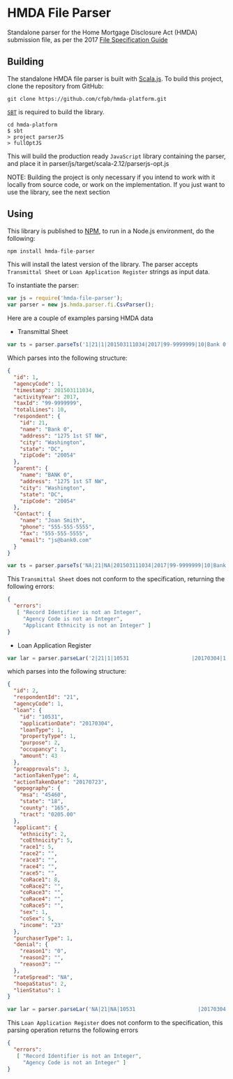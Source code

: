# HMDA File Parser

Standalone parser for the Home Mortgage Disclosure Act (HMDA) submission file, as per the 2017 [File Specification Guide](http://www.consumerfinance.gov/data-research/hmda/static/for-filers/2017/2017-HMDA-FIG.pdf)

## Building

The standalone HMDA file parser is built with [Scala.js](https://www.scala-js.org/).
To build this project, clone the repository from GitHub:

```shell
git clone https://github.com/cfpb/hmda-platform.git
```

[`SBT`](https://github.com/sbt/sbt) is required to build the library.

```shell
cd hmda-platform
$ sbt
> project parserJS
> fullOptJS
```

This will build the production ready `JavaScript` library containing the parser, and place it in parser/js/target/scala-2.12/parserjs-opt.js

NOTE: Building the project is only necessary if you intend to work with it locally from source code, or work on the implementation.
If you just want to use the library, see the next section

## Using

This library is published to [NPM](https://www.npmjs.com/), to run in a Node.js environment, do the following:

```javascript
npm install hmda-file-parser
```

This will install the latest version of the library. The parser accepts `Transmittal Sheet` or `Loan Application Register` strings as input data. 

To instantiate the parser:

```javascript
var js = require('hmda-file-parser');
var parser = new js.hmda.parser.fi.CsvParser();
```
Here are a couple of examples parsing HMDA data

* Transmittal Sheet

```javascript
var ts = parser.parseTs('1|21|1|201503111034|2017|99-9999999|10|Bank 0|1275 1st ST NW|Washington|DC|20054|BANK 0|1275 1st ST NE|Washington|DC|20054|Joan Smith|555-555-5555|555-555-5555|js@bank0.com');
```

Which parses into the following structure:

```json
{
  "id": 1,
  "agencyCode": 1,
  "timestamp": 201503111034,
  "activityYear": 2017,
  "taxId": "99-9999999",
  "totalLines": 10,
  "respondent": {
    "id": 21,
    "name": "Bank 0",
    "address": "1275 1st ST NW",
    "city": "Washington",
    "state": "DC",
    "zipCode": "20054"
  },
  "parent": {
    "name": "BANK 0",
    "address": "1275 1st ST NW",
    "city": "Washington",
    "state": "DC",
    "zipCode": "20054"
  },
  "Contact": {
    "name": "Joan Smith",
    "phone": "555-555-5555",
    "fax": "555-555-5555",
    "email": "js@bank0.com"
  }
}
```

```javascript
var ts = parser.parseTs('NA|21|NA|201503111034|2017|99-9999999|10|Bank 0|1275 1st ST NW|Washington|DC|20054|BANK 0|1275 1st ST NE|Washington|DC|20054|Joan Smith|555-555-5555|555-555-5555|js@bank0.com');
```

This `Transmittal Sheet` does not conform to the specification, returning the following errors:

```json
{ 
  "errors":
   [ "Record Identifier is not an Integer",
     "Agency Code is not an Integer",
     "Applicant Ethnicity is not an Integer" ]
}
```


* Loan Application Register

```javascript
var lar = parser.parseLar('2|21|1|10531                    |20170304|1|1|2|1|43|3|4|20170723|45460|18|165|0205.00|2|5|5| | | | |8| | | | |1|5|23|0| | | |NA   |2|1');
```

which parses into the following structure:

```json
{
  "id": 2,
  "respondentId": "21",
  "agencyCode": 1,
  "loan": {
    "id": "10531",
    "applicationDate": "20170304",
    "loanType": 1,
    "propertyType": 1,
    "purpose": 2,
    "occupancy": 1,
    "amount": 43
  },
  "preapprovals": 3,
  "actionTakenType": 4,
  "actionTakenDate": "20170723",
  "gepography": {
    "msa": "45460",
    "state": "18",
    "county": "165",
    "tract": "0205.00"
  },
  "applicant": {
    "ethnicity": 2,
    "coEthnicity": 5,
    "race1": 5,
    "race2": "",
    "race3": "",
    "race4": "",
    "race5": "",
    "coRace1": 8,
    "coRace2": "",
    "coRace3": "",
    "coRace4": "",
    "coRace5": "",
    "sex": 1,
    "coSex": 5,
    "income": "23"
  },
  "purchaserType": 1,
  "denial": {
    "reason1": "0",
    "reason2": "",
    "reason3": ""
  },
  "rateSpread": "NA",
  "hoepaStatus": 2,
  "lienStatus": 1
}
```

```javascript
var lar = parser.parseLar('NA|21|NA|10531                    |20170304|1|1|2|1|43|3|4|20170723|45460|18|165|0205.00|2|5|5| | | | |8| | | | |1|5|23|0| | | |NA   |2|1');
```
This `Loan Application Register` does not conform to the specification, this parsing operation returns the following errors

```json
{ 
  "errors":
   [ "Record Identifier is not an Integer",
     "Agency Code is not an Integer" ]
}
```

